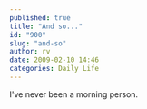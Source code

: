 ```yaml
---
published: true
title: "And so..."
id: "900"
slug: "and-so"
author: rv
date: 2009-02-10 14:46
categories: Daily Life
---
```

I've never been a morning person.